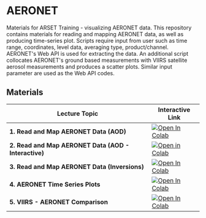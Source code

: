 # AERONET

Materials for ARSET Training - visualizing AERONET data. This repository contains materials for reading and mapping AERONET data, as well as producing time-series plot. Scripts require input from user such as time range, coordinates, level data, averaging type, product/channel. AERONET's Web API is used for extracting the data. An additional script collocates AERONET's ground based measurements with VIIRS satellite aerosol measurements and produces a scatter plots. Similar input parameter are used as the Web API codes.

## Materials

| Lecture Topic               | Interactive Link                                                                                           |
|-----------------------------|------------------------------------------------------------------------------------------------------------|
| **1. Read and Map AERONET Data (AOD)** | [![Open In Colab](https://colab.research.google.com/assets/colab-badge.svg)](https://colab.research.google.com/drive/1qZY1FdxmNljG7jDtwmYUsgygOT4Wyrlk) |
| **2. Read and Map AERONET Data (AOD - Interactive)** | [![Open in Colab](https://colab.research.google.com/assets/colab-badge.svg)](https://colab.research.google.com/drive/1K2K3Si00LO1_HXaPvr6hzDqXjSowA9ZZ) |
| **3. Read and Map AERONET Data (Inversions)** | [![Open In Colab](https://colab.research.google.com/assets/colab-badge.svg)](https://colab.research.google.com/drive/1Q7Aoh39t4iRIcTae1rcST9NXjxDVDCgM) |
| **4. AERONET Time Series Plots** | [![Open In Colab](https://colab.research.google.com/assets/colab-badge.svg)](https://colab.research.google.com/drive/13V4WAnA6dhQR1o2pHXZA0Wm2-H5Xk498) |
| **5. VIIRS - AERONET Comparison** | [![Open In Colab](https://colab.research.google.com/assets/colab-badge.svg)](https://colab.research.google.com/drive/1Hw60SOMQ-GjI5eqfWxDSAd89zCNdgazC) |
